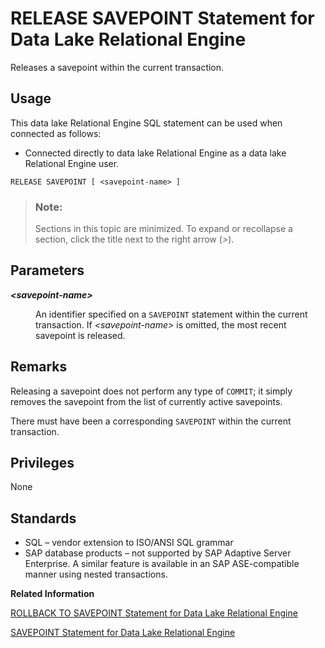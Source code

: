 <!-- loioa622de8d84f21015be4fc3e6a28ea41e -->

# RELEASE SAVEPOINT Statement for Data Lake Relational Engine

Releases a savepoint within the current transaction.



<a name="loioa622de8d84f21015be4fc3e6a28ea41e__section_ovp_dvr_znb"/>

## Usage

This data lake Relational Engine SQL statement can be used when connected as follows:

-   Connected directly to data lake Relational Engine as a data lake Relational Engine user.



```
RELEASE SAVEPOINT [ <savepoint-name> ]
```



> ### Note:  
> Sections in this topic are minimized. To expand or recollapse a section, click the title next to the right arrow \(*\>*\).



<a name="loioa622de8d84f21015be4fc3e6a28ea41e__IQ_Parameters"/>

## Parameters


<dl>
<dt><b>

*<savepoint-name\>*

</b></dt>
<dd>

An identifier specified on a `SAVEPOINT` statement within the current transaction. If *<savepoint-name\>* is omitted, the most recent savepoint is released.



</dd>
</dl>



<a name="loioa622de8d84f21015be4fc3e6a28ea41e__IQ_Usage"/>

## Remarks

Releasing a savepoint does not perform any type of `COMMIT`; it simply removes the savepoint from the list of currently active savepoints.

There must have been a corresponding `SAVEPOINT` within the current transaction.



<a name="loioa622de8d84f21015be4fc3e6a28ea41e__IQ_Permissions"/>

## Privileges

None



<a name="loioa622de8d84f21015be4fc3e6a28ea41e__IQ_Standards"/>

## Standards

-   SQL – vendor extension to ISO/ANSI SQL grammar
-   SAP database products – not supported by SAP Adaptive Server Enterprise. A similar feature is available in an SAP ASE-compatible manner using nested transactions.

**Related Information**  


[ROLLBACK TO SAVEPOINT Statement for Data Lake Relational Engine](rollback-to-savepoint-statement-for-data-lake-relational-engine-a6242a7.md "Cancels any changes made since a savepoint was established. Changes made prior to the savepoint are not undone; they are still pending.")

[SAVEPOINT Statement for Data Lake Relational Engine](savepoint-statement-for-data-lake-relational-engine-a624878.md "Establishes a savepoint within the current transaction.")

